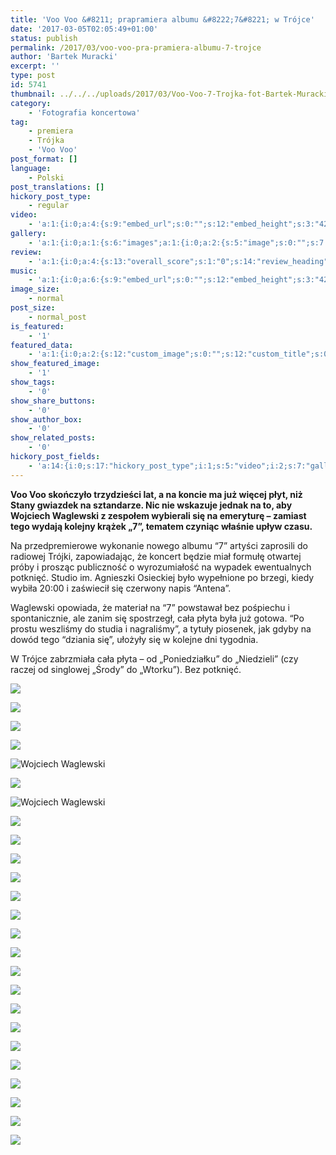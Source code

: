 ```yaml
---
title: 'Voo Voo &#8211; prapramiera albumu &#8222;7&#8221; w Trójce'
date: '2017-03-05T02:05:49+01:00'
status: publish
permalink: /2017/03/voo-voo-pra-pramiera-albumu-7-trojce
author: 'Bartek Muracki'
excerpt: ''
type: post
id: 5741
thumbnail: ../../../uploads/2017/03/Voo-Voo-7-Trojka-fot-Bartek-Muracki-24-1118.jpg
category:
    - 'Fotografia koncertowa'
tag:
    - premiera
    - Trójka
    - 'Voo Voo'
post_format: []
language:
    - Polski
post_translations: []
hickory_post_type:
    - regular
video:
    - 'a:1:{i:0;a:4:{s:9:"embed_url";s:0:"";s:12:"embed_height";s:3:"420";s:15:"self_hosted_url";s:0:"";s:18:"self_hosted_height";s:3:"420";}}'
gallery:
    - 'a:1:{i:0;a:1:{s:6:"images";a:1:{i:0;a:2:{s:5:"image";s:0:"";s:7:"caption";s:0:"";}}}}'
review:
    - 'a:1:{i:0;a:4:{s:13:"overall_score";s:1:"0";s:14:"review_heading";s:0:"";s:12:"summary_text";s:0:"";s:8:"criteria";a:1:{i:0;a:2:{s:4:"name";s:0:"";s:5:"score";s:1:"0";}}}}'
music:
    - 'a:1:{i:0;a:6:{s:9:"embed_url";s:0:"";s:12:"embed_height";s:3:"420";s:16:"soundcloud_embed";s:0:"";s:33:"soundcloud_include_featured_image";s:1:"0";s:13:"spotify_embed";s:0:"";s:30:"spotify_include_featured_image";s:1:"0";}}'
image_size:
    - normal
post_size:
    - normal_post
is_featured:
    - '1'
featured_data:
    - 'a:1:{i:0;a:2:{s:12:"custom_image";s:0:"";s:12:"custom_title";s:0:"";}}'
show_featured_image:
    - '1'
show_tags:
    - '0'
show_share_buttons:
    - '0'
show_author_box:
    - '0'
show_related_posts:
    - '0'
hickory_post_fields:
    - 'a:14:{i:0;s:17:"hickory_post_type";i:1;s:5:"video";i:2;s:7:"gallery";i:3;s:6:"review";i:4;s:5:"music";i:5;s:10:"image_size";i:6;s:9:"post_size";i:7;s:11:"is_featured";i:8;s:13:"featured_data";i:9;s:19:"show_featured_image";i:10;s:9:"show_tags";i:11;s:18:"show_share_buttons";i:12;s:15:"show_author_box";i:13;s:18:"show_related_posts";}'
---
```

**Voo Voo skończyło trzydzieści lat, a na koncie ma już więcej płyt, niż Stany gwiazdek na sztandarze. Nic nie wskazuje jednak na to, aby Wojciech Waglewski z zespołem wybierali się na emeryturę – zamiast tego wydają kolejny krążek „7”, tematem czyniąc właśnie upływ czasu.**

Na przedpremierowe wykonanie nowego albumu “7” artyści zaprosili do radiowej Trójki, zapowiadając, że koncert będzie miał formułę otwartej próby i prosząc publiczność o wyrozumiałość na wypadek ewentualnych potknięć. Studio im. Agnieszki Osieckiej było wypełnione po brzegi, kiedy wybiła 20:00 i zaświecił się czerwony napis “Antena”.

Waglewski opowiada, że materiał na “7” powstawał bez pośpiechu i spontanicznie, ale zanim się spostrzegł, cała płyta była już gotowa. “Po prostu weszliśmy do studia i nagraliśmy”, a tytuły piosenek, jak gdyby na dowód tego “dziania się”, ułożyły się w kolejne dni tygodnia.

W Trójce zabrzmiała cała płyta – od „Poniedziałku” do „Niedzieli” (czy raczej od singlowej „Środy” do „Wtorku”). Bez potknięć.

![](http://music.bartekmuracki.com/wp-content/uploads/2017/03/Voo-Voo-7-Trojka-fot-Bartek-Muracki-01-0547.jpg)

![](http://music.bartekmuracki.com/wp-content/uploads/2017/03/Voo-Voo-7-Trojka-fot-Bartek-Muracki-02-0927.jpg)

![](http://music.bartekmuracki.com/wp-content/uploads/2017/03/Voo-Voo-7-Trojka-fot-Bartek-Muracki-03-0681.jpg)

![](http://music.bartekmuracki.com/wp-content/uploads/2017/03/Voo-Voo-7-Trojka-fot-Bartek-Muracki-04-1033.jpg)

![Wojciech Waglewski](../../../uploads/2017/03/Voo-Voo-7-Trojka-fot-Bartek-Muracki-05-0785.jpg)

![](http://music.bartekmuracki.com/wp-content/uploads/2017/03/Voo-Voo-7-Trojka-fot-Bartek-Muracki-06-0933-684x1024.jpg)

![Wojciech Waglewski](../../../uploads/2017/03/Voo-Voo-7-Trojka-fot-Bartek-Muracki-07-0888.jpg)

![](http://music.bartekmuracki.com/wp-content/uploads/2017/03/Voo-Voo-7-Trojka-fot-Bartek-Muracki-08-0935.jpg)

![](http://music.bartekmuracki.com/wp-content/uploads/2017/03/Voo-Voo-7-Trojka-fot-Bartek-Muracki-09-0876.jpg)

![](http://music.bartekmuracki.com/wp-content/uploads/2017/03/Voo-Voo-7-Trojka-fot-Bartek-Muracki-10-0807-684x1024.jpg)

![](http://music.bartekmuracki.com/wp-content/uploads/2017/03/Voo-Voo-7-Trojka-fot-Bartek-Muracki-11-0894.jpg)

![](http://music.bartekmuracki.com/wp-content/uploads/2017/03/Voo-Voo-7-Trojka-fot-Bartek-Muracki-12-0907.jpg)

![](http://music.bartekmuracki.com/wp-content/uploads/2017/03/Voo-Voo-7-Trojka-fot-Bartek-Muracki-13-0859.jpg)

![](http://music.bartekmuracki.com/wp-content/uploads/2017/03/Voo-Voo-7-Trojka-fot-Bartek-Muracki-14-0939.jpg)

![](http://music.bartekmuracki.com/wp-content/uploads/2017/03/Voo-Voo-7-Trojka-fot-Bartek-Muracki-15-0787.jpg)

![](http://music.bartekmuracki.com/wp-content/uploads/2017/03/Voo-Voo-7-Trojka-fot-Bartek-Muracki-16-1013.jpg)

![](http://music.bartekmuracki.com/wp-content/uploads/2017/03/Voo-Voo-7-Trojka-fot-Bartek-Muracki-17-0694.jpg)

![](http://music.bartekmuracki.com/wp-content/uploads/2017/03/Voo-Voo-7-Trojka-fot-Bartek-Muracki-18-0619.jpg)

![](http://music.bartekmuracki.com/wp-content/uploads/2017/03/Voo-Voo-7-Trojka-fot-Bartek-Muracki-19-0665.jpg)

![](http://music.bartekmuracki.com/wp-content/uploads/2017/03/Voo-Voo-7-Trojka-fot-Bartek-Muracki-20-0779-684x1024.jpg)

![](http://music.bartekmuracki.com/wp-content/uploads/2017/03/Voo-Voo-7-Trojka-fot-Bartek-Muracki-21-0948.jpg)

![](http://music.bartekmuracki.com/wp-content/uploads/2017/03/Voo-Voo-7-Trojka-fot-Bartek-Muracki-22-0630.jpg)

![](http://music.bartekmuracki.com/wp-content/uploads/2017/03/Voo-Voo-7-Trojka-fot-Bartek-Muracki-23-1103-684x1024.jpg)

![](http://music.bartekmuracki.com/wp-content/uploads/2017/03/Voo-Voo-7-Trojka-fot-Bartek-Muracki-24-1118.jpg)

![](http://music.bartekmuracki.com/wp-content/uploads/2017/03/Voo-Voo-7-Trojka-fot-Bartek-Muracki-25-1112.jpg)